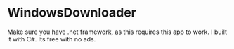 # WindowsDownloader

Make sure you have .net framework, as this requires this app to work. I built it with C#. Its free with no ads.
